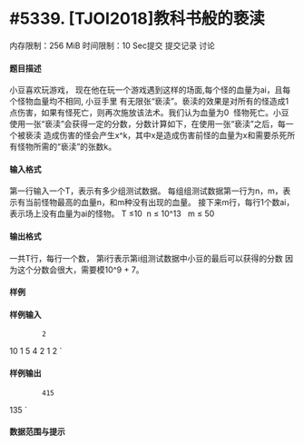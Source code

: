 
# #5339. [TJOI2018]教科书般的亵渎
内存限制：256 MiB 时间限制：10 Sec提交 提交记录 讨论
#### 题目描述
小豆喜欢玩游戏， 现在他在玩一个游戏遇到这样的场面,每个怪的血量为ai，且每个怪物血量均不相同, 小豆手里
有无限张“亵渎”。亵渎的效果是对所有的怪造成1点伤害，如果有怪死亡，则再次施放该法术。我们认为血量为0
 怪物死亡。小豆使用一张“亵渎”会获得一定的分数，分数计算如下，在使用一张“亵渎”之后，每一个被亵渎
造成伤害的怪会产生x^k，其中x是造成伤害前怪的血量为x和需要杀死所有怪物所需的“亵渎”的张数k。

#### 输入格式
第一行输入一个T，表示有多少组测试数据。
每组组测试数据第一行为n，m，表示有当前怪物最高的血量n，和m种没有出现的血量。
接下来m行，每行1个数ai，表示场上没有血量为ai的怪物。
T ≤10  n ≤ 10^13   m ≤ 50

#### 输出格式
一共T行，每行一个数，
第i行表示第i组测试数据中小豆的最后可以获得的分数
因为这个分数会很大，需要模10^9 + 7。

#### 样例

#### 样例输入

			2
10 1
5
4 2
1
2
`
#### 样例输出

			415
135
`
#### 数据范围与提示

